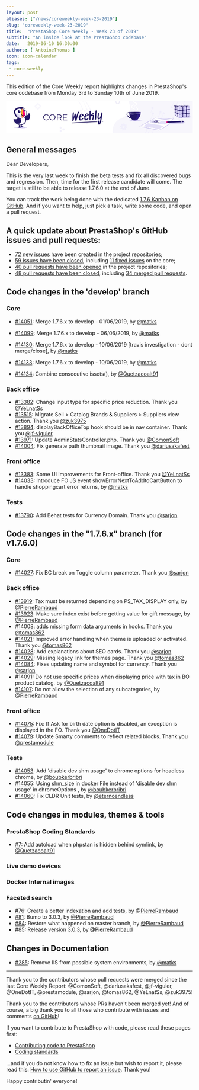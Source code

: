 ```yaml
---
layout: post
aliases: ["/news/coreweekly-week-23-2019"]
slug: "coreweekly-week-23-2019"
title:  "PrestaShop Core Weekly - Week 23 of 2019"
subtitle: "An inside look at the PrestaShop codebase"
date:   2019-06-10 16:30:00
authors: [ AntoineThomas ]
icon: icon-calendar
tags:
 - core-weekly
---
```


This edition of the Core Weekly report highlights changes in PrestaShop's core codebase from Monday 3rd to Sunday 10th of June 2019.

![Core Weekly banner](/assets/images/2018/12/banner-core-weekly.jpg)


## General messages

Dear Developers,

This is the very last week to finish the beta tests and fix all discovered bugs and regression. Then, time for the first release candidate will come. The target is still to be able to release 1.7.6.0 at the end of June.

You can track the work being done with the dedicated [1.7.6 Kanban on GitHub](https://github.com/PrestaShop/PrestaShop/projects/4). And if you want to help, just pick a task, write some code, and open a pull request.


## A quick update about PrestaShop's GitHub issues and pull requests:

- [72 new issues](https://github.com/search?q=org%3APrestaShop+is%3Apublic++-repo%3Aprestashop%2Fprestashop.github.io++is%3Aissue+created%3A2019-06-03..2019-06-10) have been created in the project repositories;
- [59 issues have been closed](https://github.com/search?q=org%3APrestaShop+is%3Apublic++-repo%3Aprestashop%2Fprestashop.github.io++is%3Aissue+closed%3A2019-06-03..2019-06-10), including [11 fixed issues](https://github.com/search?q=org%3APrestaShop+is%3Apublic++-repo%3Aprestashop%2Fprestashop.github.io++is%3Aissue+label%3Afixed+closed%3A2019-06-03..2019-06-10) on the core;
- [40 pull requests have been opened](https://github.com/search?q=org%3APrestaShop+is%3Apublic++-repo%3Aprestashop%2Fprestashop.github.io++is%3Apr+created%3A2019-06-03..2019-06-10) in the project repositories;
- [48 pull requests have been closed](https://github.com/search?q=org%3APrestaShop+is%3Apublic++-repo%3Aprestashop%2Fprestashop.github.io++is%3Apr+closed%3A2019-06-03..2019-06-10), including [34 merged pull requests](https://github.com/search?q=org%3APrestaShop+is%3Apublic++-repo%3Aprestashop%2Fprestashop.github.io++is%3Apr+merged%3A2019-06-03..2019-06-10).


## Code changes in the 'develop' branch

### Core

* [#14051](https://github.com/PrestaShop/PrestaShop/pull/14051): Merge 1.7.6.x to develop - 01/06/2019, by [@matks](https://github.com/matks)

* [#14099](https://github.com/PrestaShop/PrestaShop/pull/14099): Merge 1.7.6.x to develop - 06/06/2019, by [@matks](https://github.com/matks)
* [#14130](https://github.com/PrestaShop/PrestaShop/pull/14130): Merge 1.7.6.x to develop - 10/06/2019 [travis investigation - dont merge/close], by [@matks](https://github.com/matks)
* [#14133](https://github.com/PrestaShop/PrestaShop/pull/14133): Merge 1.7.6.x to develop - 10/06/2019, by [@matks](https://github.com/matks)
* [#14134](https://github.com/PrestaShop/PrestaShop/pull/14134): Combine consecutive issets(), by [@Quetzacoalt91](https://github.com/Quetzacoalt91)


### Back office

* [#13382](https://github.com/PrestaShop/PrestaShop/pull/13382): Change input type for specific price reduction. Thank you [@YeLnatSs](https://github.com/YeLnatSs)
* [#13515](https://github.com/PrestaShop/PrestaShop/pull/13515): Migrate Sell > Catalog Brands & Suppliers > Suppliers view action. Thank you [@zuk3975](https://github.com/zuk3975)
* [#13894](https://github.com/PrestaShop/PrestaShop/pull/13894): displayBackOfficeTop hook should be in nav container. Thank you [@jf-viguier](https://github.com/jf-viguier)
* [#13971](https://github.com/PrestaShop/PrestaShop/pull/13971): Update AdminStatsController.php. Thank you [@ComonSoft](https://github.com/ComonSoft)
* [#14004](https://github.com/PrestaShop/PrestaShop/pull/14004): Fix generate path thumbnail image. Thank you [@dariusakafest](https://github.com/dariusakafest)


### Front office

* [#13383](https://github.com/PrestaShop/PrestaShop/pull/13383): Some UI improvements for Front-office. Thank you [@YeLnatSs](https://github.com/YeLnatSs)
* [#14033](https://github.com/PrestaShop/PrestaShop/pull/14033): Introduce FO JS event showErrorNextToAddtoCartButton to handle shoppingcart error returns, by [@matks](https://github.com/matks)


### Tests

* [#13790](https://github.com/PrestaShop/PrestaShop/pull/13790): Add Behat tests for Currency Domain. Thank you [@sarjon](https://github.com/sarjon)


## Code changes in the "1.7.6.x" branch (for v1.7.6.0)

### Core

* [#14027](https://github.com/PrestaShop/PrestaShop/pull/14027): Fix BC break on Toggle column parameter. Thank you [@sarjon](https://github.com/sarjon)


### Back office

* [#13919](https://github.com/PrestaShop/PrestaShop/pull/13919): Tax must be returned depending on PS_TAX_DISPLAY only, by [@PierreRambaud](https://github.com/PierreRambaud)
* [#13923](https://github.com/PrestaShop/PrestaShop/pull/13923): Make sure index exist before getting value for gift message, by [@PierreRambaud](https://github.com/PierreRambaud)
* [#14008](https://github.com/PrestaShop/PrestaShop/pull/14008): adds missing form data arguments in hooks. Thank you [@tomas862](https://github.com/tomas862)
* [#14021](https://github.com/PrestaShop/PrestaShop/pull/14021): Improved error handling when theme is uploaded or activated. Thank you [@tomas862](https://github.com/tomas862)
* [#14028](https://github.com/PrestaShop/PrestaShop/pull/14028): Add explanations about SEO cards. Thank you [@sarjon](https://github.com/sarjon)
* [#14029](https://github.com/PrestaShop/PrestaShop/pull/14029): Missing legacy link for themes page. Thank you [@tomas862](https://github.com/tomas862)
* [#14084](https://github.com/PrestaShop/PrestaShop/pull/14084): Fixes updating name and symbol for currency. Thank you [@sarjon](https://github.com/sarjon)
* [#14091](https://github.com/PrestaShop/PrestaShop/pull/14091): Do not use specific prices when displaying price with tax in BO product catalog, by [@Quetzacoalt91](https://github.com/Quetzacoalt91)
* [#14107](https://github.com/PrestaShop/PrestaShop/pull/14107): Do not allow the selection of any subcategories, by [@PierreRambaud](https://github.com/PierreRambaud)


### Front office

* [#14075](https://github.com/PrestaShop/PrestaShop/pull/14075): Fix: If Ask for birth date option is disabled, an exception is displayed in the FO. Thank you [@OneDotIT](https://github.com/OneDotIT)
* [#14079](https://github.com/PrestaShop/PrestaShop/pull/14079): Update Smarty comments to reflect related blocks. Thank you [@prestamodule](https://github.com/prestamodule)


### Tests

* [#14053](https://github.com/PrestaShop/PrestaShop/pull/14053):  Add 'disable dev shm usage' to chrome options for headless chrome, by [@boubkerbribri](https://github.com/boubkerbribri)
* [#14055](https://github.com/PrestaShop/PrestaShop/pull/14055): Using shm_size in docker File instead of 'disable dev shm usage' in chromeOptions , by [@boubkerbribri](https://github.com/boubkerbribri)
* [#14060](https://github.com/PrestaShop/PrestaShop/pull/14060): Fix CLDR Unit tests, by [@eternoendless](https://github.com/eternoendless)


## Code changes in modules, themes & tools

### PrestaShop Coding Standards

* [#7](https://github.com/PrestaShop/php-coding-standards/pull/7): Add autoload when phpstan is hidden behind symlink, by [@Quetzacoalt91](https://github.com/Quetzacoalt91)


### Live demo devices




### Docker Internal images




### Faceted search

* [#76](https://github.com/PrestaShop/ps_facetedsearch/pull/76): Create a better indexation and add tests, by [@PierreRambaud](https://github.com/PierreRambaud)
* [#81](https://github.com/PrestaShop/ps_facetedsearch/pull/81): Bump to 3.0.3, by [@PierreRambaud](https://github.com/PierreRambaud)
* [#84](https://github.com/PrestaShop/ps_facetedsearch/pull/84): Restore what happened on master branch, by [@PierreRambaud](https://github.com/PierreRambaud)
* [#85](https://github.com/PrestaShop/ps_facetedsearch/pull/85): Release version 3.0.3, by [@PierreRambaud](https://github.com/PierreRambaud)


## Changes in Documentation

* [#285](https://github.com/PrestaShop/docs/pull/285): Remove IIS from possible system environments, by [@matks](https://github.com/matks)


<hr />

Thank you to the contributors whose pull requests were merged since the last Core Weekly Report: @ComonSoft, @dariusakafest, @jf-viguier, @OneDotIT, @prestamodule, @sarjon, @tomas862, @YeLnatSs, @zuk3975!

Thank you to the contributors whose PRs haven't been merged yet! And of course, a big thank you to all those who contribute with issues and comments [on GitHub](https://github.com/PrestaShop/PrestaShop)!

If you want to contribute to PrestaShop with code, please read these pages first:

 * [Contributing code to PrestaShop](https://devdocs.prestashop.com/1.7/contribute/contribution-guidelines/)
 * [Coding standards](https://devdocs.prestashop.com/1.7/development/coding-standards/)

...and if you do not know how to fix an issue but wish to report it, please read this: [How to use GitHub to report an issue](https://devdocs.prestashop.com/1.7/contribute/contribute-reporting-issues/). Thank you!

Happy contributin' everyone!

